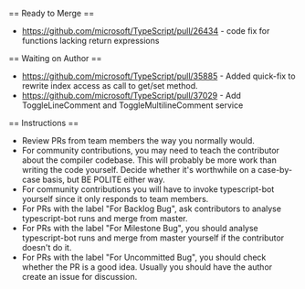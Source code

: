 == Ready to Merge ==

* https://github.com/microsoft/TypeScript/pull/26434 - code fix for functions lacking return expressions

== Waiting on Author ==

* https://github.com/microsoft/TypeScript/pull/35885 - Added quick-fix to rewrite index access as call to get/set method.
* https://github.com/microsoft/TypeScript/pull/37029 - Add ToggleLineComment and ToggleMultilineComment service

== Instructions ==

* Review PRs from team members the way you normally would.
* For community contributions, you may need to teach the contributor about the compiler codebase. This will probably be more work than writing the code yourself. Decide whether it's worthwhile on a case-by-case basis, but BE POLITE either way.
* For community contributions you will have to invoke typescript-bot yourself since it only responds to team members.
* For PRs with the label "For Backlog Bug", ask contributors to analyse typescript-bot runs and merge from master.
* For PRs with the label "For Milestone Bug", you should analyse typescript-bot runs and merge from master yourself if the contributor doesn't do it.
* For PRs with the label "For Uncommitted Bug", you should check whether the PR is a good idea. Usually you should have the author create an issue for discussion.
